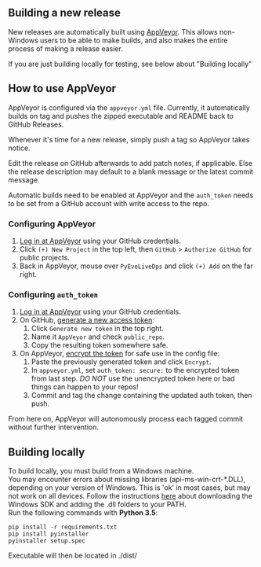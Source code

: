 ## Building a new release
New releases are automatically built using [AppVeyor](https://www.appveyor.com).  This allows non-Windows users to be able to make builds, and also makes the entire process of making a release easier.

If you are just building locally for testing, see below about "Building locally"

## How to use AppVeyor
AppVeyor is configured via the `appveyor.yml` file.  Currently, it automatically builds on tag and pushes the zipped executable and README back to GitHub Releases.

Whenever it's time for a new release, simply push a tag so AppVeyor takes notice.

Edit the release on GitHub afterwards to add patch notes, if applicable.  Else the release description may default to a blank message or the latest commit message.

Automatic builds need to be enabled at AppVeyor and the `auth_token` needs to be set from a GitHub account with write access to the repo.

### Configuring AppVeyor

1. [Log in at AppVeyor](https://ci.appveyor.com) using your GitHub credentials.
2. Click `(+) New Project` in the top left, then `GitHub` > `Authorize GitHub` for public projects.
3. Back in AppVeyor, mouse over `PyEveLiveDps` and click `(+) Add` on the far right.

### Configuring `auth_token`

1. [Log in at AppVeyor](https://ci.appveyor.com) using your GitHub credentials.
2. On GitHub, [generate a new access token](https://github.com/settings/tokens):
    1. Click `Generate new token` in the top right.
    2. Name it `AppVeyor` and check `public_repo`.
    3. Copy the resulting token somewhere safe.
3. On AppVeyor, [encrypt the token](https://ci.appveyor.com/tools/encrypt) for safe use in the config file:
    1. Paste the previously generated token and click `Encrypt`.
    2. In `appveyor.yml`, set `auth_token: secure:` to the encrypted token from last step.  *DO NOT* use the unencrypted token here or bad things can happen to your repos!
    3. Commit and tag the change containing the updated auth token, then push.

From here on, AppVeyor will autonomously process each tagged commit without further intervention.

## Building locally
To build locally, you must build from a Windows machine.  
You may encounter errors about missing libraries (api-ms-win-crt-*.DLL), depending on your version of Windows.  This is 'ok' in most cases, but may not work on all devices.  Follow the instructions [here](https://github.com/pyinstaller/pyinstaller/issues/1566) about downloading the Windows SDK and adding the .dll folders to your PATH.  
Run the following commands with **Python 3.5**:
```
pip install -r requirements.txt
pip install pyinstaller
pyinstaller setup.spec
```
Executable will then be located in ./dist/